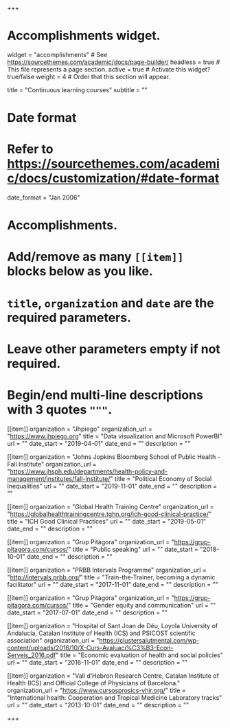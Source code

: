 +++
# Accomplishments widget.
widget = "accomplishments"  # See https://sourcethemes.com/academic/docs/page-builder/
headless = true  # This file represents a page section.
active = true  # Activate this widget? true/false
weight = 4  # Order that this section will appear.

title = "Continuous learning courses"
subtitle = ""

# Date format
#   Refer to https://sourcethemes.com/academic/docs/customization/#date-format
date_format = "Jan 2006"

# Accomplishments.
#   Add/remove as many `[[item]]` blocks below as you like.
#   `title`, `organization` and `date` are the required parameters.
#   Leave other parameters empty if not required.
#   Begin/end multi-line descriptions with 3 quotes `"""`.

[[item]]
  organization = "Jhpiego"
  organization_url = "https://www.jhpiego.org"
  title = "Data visualization and Microsoft PowerBI"
  url = ""
  date_start = "2019-04-01"
  date_end = ""
  description = ""

[[item]]
  organization = "Johns Jopkins Bloomberg School of Public Health - Fall Institute"
  organization_url = "https://www.jhsph.edu/departments/health-policy-and-management/institutes/fall-institute/"
  title = "Political Economy of Social Inequalities"
  url = ""
  date_start = "2019-11-01"
  date_end = ""
  description = ""


[[item]]
  organization = "Global Health Training Centre"
  organization_url = "https://globalhealthtrainingcentre.tghn.org/ich-good-clinical-practice/"
  title = "ICH Good Clinical Practices"
  url = ""
  date_start = "2019-05-01"
  date_end = ""
  description = ""

[[item]]
  organization = "Grup Pitàgora"
  organization_url = "https://grup-pitagora.com/cursos/"
  title = "Public speaking"
  url = ""
  date_start = "2018-10-01"
  date_end = ""
  description = ""

[[item]]
  organization = "PRBB Intervals Programme"
  organization_url = "http://intervals.prbb.org/"
  title = "Train-the-Trainer, becoming a dynamic facilitator"
  url = ""
  date_start = "2017-11-01"
  date_end = ""
  description = ""

[[item]]
  organization = "Grup Pitàgora"
  organization_url = "https://grup-pitagora.com/cursos/"
  title = "Gender equity and communication"
  url = ""
  date_start = "2017-07-01"
  date_end = ""
  description = ""

[[item]]
  organization = "Hospital of Sant Joan de Déu, Loyola University of Andalucía, Catalan Institute of Health (ICS) and PSICOST scientific association"
  organization_url = "https://clustersalutmental.com/wp-content/uploads/2016/10/X-Curs-Avaluaci%C3%B3-Econ-Serveis_2016.pdf"
  title = "Economic evaluation of health and social policies"
  url = ""
  date_start = "2016-11-01"
  date_end = ""
  description = ""

[[item]]
  organization = "Vall d’Hebron Research Centre, Catalan Institute of Health (ICS) and Official College of Physicians of Barcelona."
  organization_url = "https://www.cursosprosics-vhir.org/"
  title = "International health: Cooperation and Tropical Medicine Laboratory tracks"
  url = ""
  date_start = "2013-10-01"
  date_end = ""
  description = ""

+++

